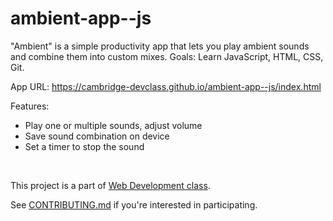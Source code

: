 # ambient-app--js
"Ambient" is a simple productivity app that lets you play ambient sounds and combine them into custom mixes. Goals: Learn JavaScript, HTML, CSS, Git.

App URL: https://cambridge-devclass.github.io/ambient-app--js/index.html <br>

Features:
* Play one or multiple sounds, adjust volume
* Save sound combination on device
* Set a timer to stop the sound
<br>

This project is a part of [Web Development class](https://hattifnatt4r.github.io/sd). 

See [CONTRIBUTING.md](https://github.com/cambridge-devclass/ambient-app--js?tab=contributing-ov-file) if you're interested in participating.